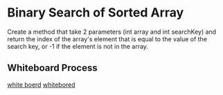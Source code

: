 # Binary Search of Sorted Array
<!-- Description of the challenge -->
Create a method that take 2 parameters (int array and int searchKey) and return the index of the array's element that is equal to the value of the search key, or -1 if the element is not in the array.

## Whiteboard Process
<!-- Embedded whiteboard image -->
[white boerd](code3binary1.jpg)
[whitebored](code3binarycode.jpg)